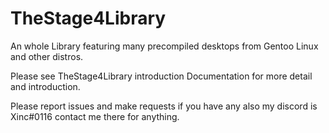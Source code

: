 # TheStage4Library
An whole Library featuring many precompiled desktops from Gentoo Linux and other distros.

Please see TheStage4Library introduction Documentation for more detail and introduction.

Please report issues and make requests if you have any also my discord is Xinc#0116 contact me there for anything.

